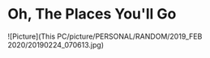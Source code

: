 # Oh, The Places You'll Go
![Picture](This PC/picture/PERSONAL/RANDOM/2019_FEB 2020/20190224_070613.jpg)
